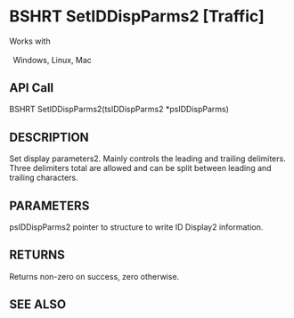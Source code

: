 # BSHRT SetIDDispParms2 [Traffic]

Works with <p class="s1" style="padding-top: 2pt;padding-left: 5pt;text-indent: 0pt;text-align: left;"><a name="bookmark154">&zwnj;</a>Windows, Linux, Mac<a name="bookmark155">&zwnj;</a></p>

## API Call
BSHRT SetIDDispParms2(tsIDDispParms2 *psIDDispParms)
## DESCRIPTION
Set display parameters2. Mainly controls the leading and trailing delimiters. Three delimiters total are allowed and can be split between leading and trailing characters.

## PARAMETERS
psIDDispParms2 pointer to structure to write ID Display2 information.

## RETURNS
Returns non-zero on success, zero otherwise.

## SEE ALSO

